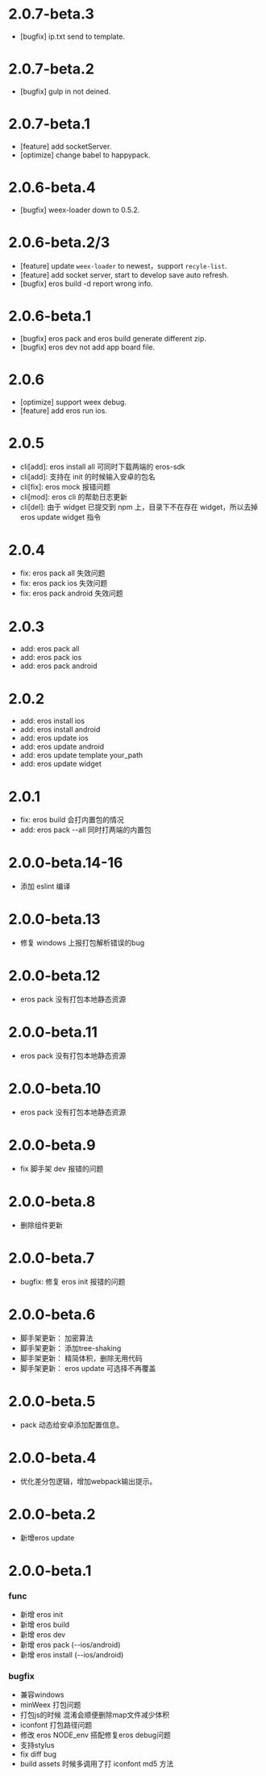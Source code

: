 # 2.0.7-beta.3
* [bugfix] ip.txt send to template.

# 2.0.7-beta.2
* [bugfix] gulp in not deined.

# 2.0.7-beta.1
* [feature] add socketServer.
* [optimize] change babel to happypack.

# 2.0.6-beta.4
* [bugfix] weex-loader down to 0.5.2.

# 2.0.6-beta.2/3
* [feature] update `weex-loader` to newest，support `recyle-list`.
* [feature] add socket server, start to develop save auto refresh.
* [bugfix] eros build -d report wrong info.

# 2.0.6-beta.1
* [bugfix] eros pack and eros build generate different zip.
* [bugfix] eros dev not add app board file.

# 2.0.6
* [optimize] support weex debug.
* [feature] add eros run ios.


# 2.0.5
* cli[add]: eros install all 可同时下载两端的 eros-sdk
* cli[add]: 支持在 init 的时候输入安卓的包名
* cli[fix]: eros mock 报错问题
* cli[mod]: eros cli 的帮助日志更新
* cli[del]: 由于 widget 已提交到 npm 上，目录下不在存在 widget，所以去掉 eros update widget 指令

# 2.0.4
* fix: eros pack all 失效问题
* fix: eros pack ios 失效问题
* fix: eros pack android 失效问题

# 2.0.3
* add: eros pack all
* add: eros pack ios
* add: eros pack android

# 2.0.2
* add: eros install ios
* add: eros install android
* add: eros update ios
* add: eros update android
* add: eros update template your_path
* add: eros update widget

# 2.0.1
* fix: eros build 会打内置包的情况
* add: eros pack --all 同时打两端的内置包

# 2.0.0-beta.14-16
* 添加 eslint 编译

# 2.0.0-beta.13
* 修复 windows 上报打包解析错误的bug

# 2.0.0-beta.12
* eros pack 没有打包本地静态资源

# 2.0.0-beta.11
* eros pack 没有打包本地静态资源

# 2.0.0-beta.10
* eros pack 没有打包本地静态资源

# 2.0.0-beta.9
* fix 脚手架 dev 报错的问题

# 2.0.0-beta.8
* 删除组件更新

# 2.0.0-beta.7
* bugfix: 修复 eros init 报错的问题

# 2.0.0-beta.6
* 脚手架更新： 加密算法
* 脚手架更新： 添加tree-shaking
* 脚手架更新： 精简体积，删除无用代码
* 脚手架更新： eros update 可选择不再覆盖


# 2.0.0-beta.5
* pack 动态给安卓添加配置信息。

# 2.0.0-beta.4
* 优化差分包逻辑，增加webpack输出提示。

# 2.0.0-beta.2
* 新增eros update

# 2.0.0-beta.1
### func
* 新增    eros init
* 新增    eros build
* 新增    eros dev     
* 新增    eros pack (--ios/android)
* 新增    eros install (--ios/android)

### bugfix
* 兼容windows
* minWeex 打包问题
* 打包js的时候 混淆会顺便删除map文件减少体积
* iconfont 打包路径问题
* 修改 eros NODE_env 搭配修复eros debug问题
* 支持stylus
* fix diff bug
* build assets 时候多调用了打 iconfont md5 方法
